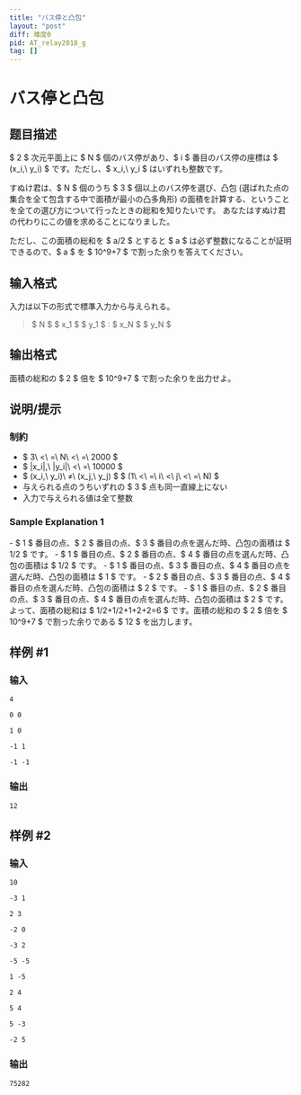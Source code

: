 ```yaml
---
title: "バス停と凸包"
layout: "post"
diff: 难度0
pid: AT_relay2018_g
tag: []
---
```


# バス停と凸包

## 题目描述

[problemUrl]: https://atcoder.jp/contests/cf18-relay-open/tasks/relay2018_g

$ 2 $ 次元平面上に $ N $ 個のバス停があり、$ i $ 番目のバス停の座標は $ (x_i,\ y_i) $ です。ただし、$ x_i,\ y_i $ はいずれも整数です。

すぬけ君は、$ N $ 個のうち $ 3 $ 個以上のバス停を選び、凸包 (選ばれた点の集合を全て包含する中で面積が最小の凸多角形) の面積を計算する、ということを全ての選び方について行ったときの総和を知りたいです。 あなたはすぬけ君の代わりにこの値を求めることになりました。

ただし、この面積の総和を $ a/2 $ とすると $ a $ は必ず整数になることが証明できるので、$ a $ を $ 10^9+7 $ で割った余りを答えてください。

## 输入格式

入力は以下の形式で標準入力から与えられる。

> $ N $ $ x_1 $ $ y_1 $ : $ x_N $ $ y_N $

## 输出格式

面積の総和の $ 2 $ 倍を $ 10^9+7 $ で割った余りを出力せよ。

## 说明/提示

### 制約

- $ 3\ <\ =\ N\ <\ =\ 2000 $
- $ |x_i|,\ |y_i|\ <\ =\ 10000 $
- $ (x_i,\ y_i)\ ≠\ (x_j,\ y_j) $ $ (1\ <\ =\ i\ <\ j\ <\ =\ N) $
- 与えられる点のうちいずれの $ 3 $ 点も同一直線上にない
- 入力で与えられる値は全て整数

### Sample Explanation 1

\- $ 1 $ 番目の点、$ 2 $ 番目の点、$ 3 $ 番目の点を選んだ時、凸包の面積は $ 1/2 $ です。 - $ 1 $ 番目の点、$ 2 $ 番目の点、$ 4 $ 番目の点を選んだ時、凸包の面積は $ 1/2 $ です。 - $ 1 $ 番目の点、$ 3 $ 番目の点、$ 4 $ 番目の点を選んだ時、凸包の面積は $ 1 $ です。 - $ 2 $ 番目の点、$ 3 $ 番目の点、$ 4 $ 番目の点を選んだ時、凸包の面積は $ 2 $ です。 - $ 1 $ 番目の点、$ 2 $ 番目の点、$ 3 $ 番目の点、$ 4 $ 番目の点を選んだ時、凸包の面積は $ 2 $ です。 よって、面積の総和は $ 1/2+1/2+1+2+2=6 $ です。面積の総和の $ 2 $ 倍を $ 10^9+7 $ で割った余りである $ 12 $ を出力します。

## 样例 #1

### 输入

```
4
0 0
1 0
-1 1
-1 -1
```

### 输出

```
12
```

## 样例 #2

### 输入

```
10
-3 1
2 3
-2 0
-3 2
-5 -5
1 -5
2 4
5 4
5 -3
-2 5
```

### 输出

```
75282
```

